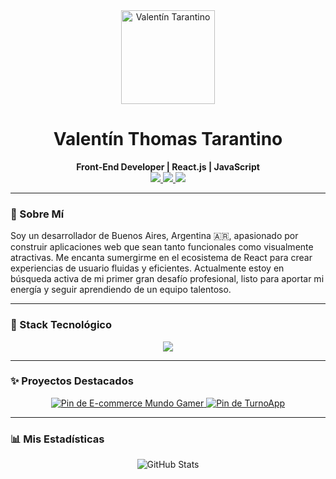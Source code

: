 <div align="center">
  <img src="https://avatars.githubusercontent.com/u/102927909?v=4" width="150" alt="Valentín Tarantino">
  <h1>Valentín Thomas Tarantino</h1>
  <strong>Front-End Developer | React.js | JavaScript</strong>
</div>

<div align="center">
  <a href="https://www.linkedin.com/in/valentín-tarantino/" target="_blank">
    <img src="https://img.shields.io/badge/LinkedIn-0A66C2?style=for-the-badge&logo=linkedin&logoColor=white" />
  </a>
  <a href="https://valentarantino.vercel.app/" target="_blank">
    <img src="https://img.shields.io/badge/Portfolio-252525?style=for-the-badge&logo=world&logoColor=white" />
  </a>
  <a href="mailto:zaheil444@gmail.com">
    <img src="https://img.shields.io/badge/Email-D14836?style=for-the-badge&logo=gmail&logoColor=white" />
  </a>
</div>

---

### 👋 Sobre Mí
Soy un desarrollador de Buenos Aires, Argentina 🇦🇷, apasionado por construir aplicaciones web que sean tanto funcionales como visualmente atractivas. Me encanta sumergirme en el ecosistema de React para crear experiencias de usuario fluidas y eficientes. Actualmente estoy en búsqueda activa de mi primer gran desafío profesional, listo para aportar mi energía y seguir aprendiendo de un equipo talentoso.

---

### 🚀 Stack Tecnológico
<p align="center">
  <img src="https://skillicons.dev/icons?i=react,javascript,typescript,nextjs,html,css,sass,firebase,nodejs,git,github,vscode,vercel" />
</p>

---

### ✨ Proyectos Destacados
<div align="center">
  <a href="https://github.com/ValentinTarantino/React">
    <img src="https://github-readme-stats.vercel.app/api/pin/?username=ValentinTarantino&repo=React&theme=react&hide_border=true&title_color=61DAFB&icon_color=61DAFB" alt="Pin de E-commerce Mundo Gamer"/>
  </a>
  <a href="https://github.com/ValentinTarantino/TurnoApp">
    <img src="https://github-readme-stats.vercel.app/api/pin/?username=ValentinTarantino&repo=TurnoApp&theme=react&hide_border=true&title_color=61DAFB&icon_color=61DAFB" alt="Pin de TurnoApp"/>
  </a>
</div>

---

### 📊 Mis Estadísticas
<p align="center">
  <img src="https://github-readme-stats.vercel.app/api?username=ValentinTarantino&show_icons=true&theme=react&hide_border=true&include_all_commits=true" alt="GitHub Stats"/>
</p>
